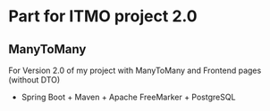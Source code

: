 # Part for ITMO project 2.0
## ManyToMany

For Version 2.0 of my project with ManyToMany and Frontend pages (without DTO)
- Spring Boot + Maven + Apache FreeMarker + PostgreSQL

